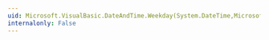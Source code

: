 ```yaml
---
uid: Microsoft.VisualBasic.DateAndTime.Weekday(System.DateTime,Microsoft.VisualBasic.FirstDayOfWeek)
internalonly: False
---
```

